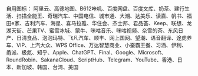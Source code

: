 自用图标：
阿里云、高德地图、B612咔叽、百度网盘、百度文库、奶茶、建行生活、扫描全能王、奇瑞汽车、中国电信、城市通、大潮、达美乐、读嘉、帆书、福田e家、吉利汽车、海星、喜马拉雅、华住会、杰士邦、君品荟、Keep、联想、龙湖天街、芒果TV、蜜雪冰城、蒙牛、咪咕音乐、咪咕视频、奈雪的茶、东风日产、日清食品、泡泡玛特、飞凡汽车、顺丰、网上国网、望潮、语音翻译、途虎养车、VIP、上汽大众、WPS Office、万达智慧商业、小蚕霸王餐、习酒、伊利、甬派、极氮、知乎、Apple、ChatGPT、Final、Google、Microsoft、RoundRobin、SakanaCloud、ScriptHub、Telegram、YouTube、香港、日本、新加坡、韩国、台湾、美国
